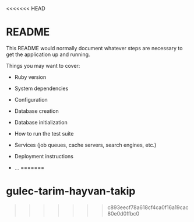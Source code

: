 <<<<<<< HEAD
# README

This README would normally document whatever steps are necessary to get the
application up and running.

Things you may want to cover:

* Ruby version

* System dependencies

* Configuration

* Database creation

* Database initialization

* How to run the test suite

* Services (job queues, cache servers, search engines, etc.)

* Deployment instructions

* ...
=======
# gulec-tarim-hayvan-takip
>>>>>>> c893eecf78a618cf4ca0f16a19cac80e0d0ffbc0
